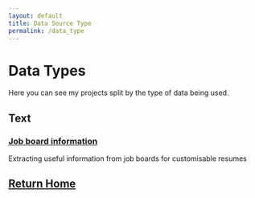 ```yaml
---
layout: default
title: Data Source Type
permalink: /data_type
---
```

# Data Types
Here you can see my projects split by the type of data being used.

## Text
### [Job board information](https://sammatt87.github.io/job_board_info)
Extracting useful information from job boards for customisable resumes

## [Return Home](https://sammatt87.github.io/)